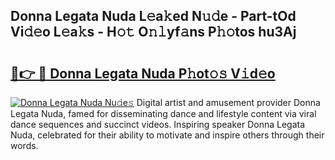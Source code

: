 ## Donna Legata Nuda L𝚎a𝚔ed N𝚞𝚍e - Part-tOd Vi𝚍𝚎o L𝚎a𝚔s - H𝚘𝚝 O𝚗𝚕yf𝚊ns P𝚑𝚘tos hu3Aj

# <h2><a href="http://kf27tf.oniu.top/?m=Donna+Legata+Nuda">🔗👉 🔴 Donna Legata Nuda P𝚑ot𝚘𝚜 V𝚒d𝚎o</a></h2>

[![Donna Legata Nuda Nu𝚍e𝚜](https://i.imgur.com/0qMVB7G.gif)](http://kf27tf.oniu.top/?m=Donna+Legata+Nuda)
Digital artist and amusement provider Donna Legata Nuda, famed for disseminating dance and lifestyle content via viral dance sequences and succinct videos. Inspiring speaker Donna Legata Nuda, celebrated for their ability to motivate and inspire others through their words.  
